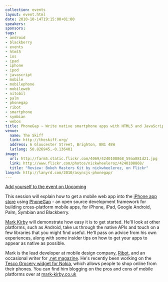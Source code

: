 ```yaml
---
collection: events
layout: event.html
date: 2010-10-14T19:15:00+01:00
speakers: 
sponsors: 
tags: 
- android
- blackberry
- events
- html5
- ios
- ipad
- iphone
- ipod
- javascript
- mobile
- mobilephone
- mobileweb
- nitobil
- palm
- phonegap
- ribot
- smartphone
- symbian
- webos
title: PhoneGap ~ Write native smartphone apps with HTML5 and JavaScript
venue: 
  name: The Skiff
  link: http://theskiff.org/
  address: 6 Gloucester Street, Brighton, BN1 4EW
  latlong: 50.826945,-0.136401
image:
  url: http://farm5.static.flickr.com/4069/4240108868_59aa881d21.jpg
  link: http://www.flickr.com/photos/nickwheeleroz/4240108868/
  title: "Review: Bokeh Masters Kit by nickwheeleroz, on Flickr"
lanyrd: http://lanyrd.com/2010/asyncjs-phonegap/
---
```

<a href="http://upcoming.yahoo.com/event/7094645">Add yourself to the event on Upcoming</a>

This session will explain how to get a mobile web app into the <a href="http://www.apple.com/iphone/apps-for-iphone/">iPhone app store</a> using <a href="http://www.phonegap.com">PhoneGap</a> - an open source development framework for building cross-platform mobile apps, for iPhone, iPad, Google Android, Palm, Symbian and Blackberry.

<a href="http://mark-kirby.co.uk">Mark Kirby</a> will demonstrate how easy it is to get started. He'll look at other platforms, such as Android, take us through the native APIs and touch on a few libraries that you might find useful. He'll pass on advice from his own experiences, along with some insider tips on how to get your apps to appear as native as possible.

Mark is the lead developer at mobile design company, <a href="http://ribot.co.uk">Ribot</a>, and an occasional writer for <a href="http://www.netmag.co.uk">.net magazine</a>. He's recently been working on the <a href="http://ribot.co.uk/2010/ribot-launch-tesco-iphone-grocery-app/">Tesco Grocery widget for Nokia</a>, which allows people to shop online from their phones. You can find him blogging on the pros and cons of mobile platforms over at <a href="http://mark-kirby.co.uk">mark-kirby.co.uk</a>
